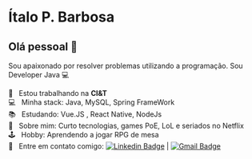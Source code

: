 # Ítalo P. Barbosa

## Olá pessoal 👋
Sou apaixonado por resolver problemas utilizando a programação.
Sou Developer Java :computer:

 :rocket:  &nbsp; Estou trabalhando na **CI&T**
 <br/> :computer: &nbsp; Minha stack: Java, MySQL, Spring FrameWork
 <br/> 📚 &nbsp; Estudando: Vue.JS , React Native, NodeJs
 <br/> 💬  &nbsp; Sobre mim: Curto tecnologias, games PoE, LoL e seriados no Netflix
 <br/> 🕹️ &nbsp; Hobby: Aprendendo a jogar RPG de mesa
 <br/> :email: &nbsp; Entre em contato comigo: [![Linkedin Badge](https://img.shields.io/badge/-ÍtaloPereira-blue?style=flat-square&logo=Linkedin&logoColor=white&link=https://www.linkedin.com/in/italopbarbosa/)](https://www.linkedin.com/in/italopbarbosa/) 
| 
[![Gmail Badge](https://img.shields.io/badge/-britalodev@gmail.com-c14438?style=flat-square&logo=Gmail&logoColor=white&link=mailto:britalodev@gmail.com)](mailto:britalodev@gmail.com)
